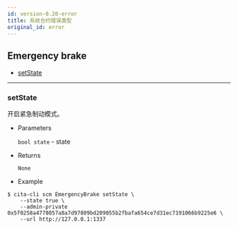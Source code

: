 ```yaml
---
id: version-0.20-error
title: 系统合约错误类型
original_id: error
---
```



<h2 class="hover-list">Emergency brake</h2>

- [setState](#setState)

* * *

### setState

开启紧急制动模式。

- Parameters
    
    `bool state` - state

- Returns
    
    `None`

- Example

```shell
$ cita-cli scm EmergencyBrake setState \
    --state true \
    --admin-private 0x5f0258a4778057a8a7d97809bd209055b2fbafa654ce7d31ec7191066b9225e6 \
    --url http://127.0.0.1:1337
```